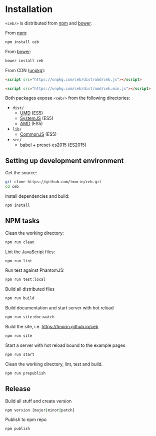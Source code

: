 # Installation

`<ceb/>` is distributed from [npm] and [bower].

From [npm]:
```bash
npm install ceb
```

From [bower]:
```bash
bower install ceb
```

From CDN ([unpkg](https://unpkg.com)):
```html
<script src="https://unpkg.com/ceb/dist/umd/ceb.js"></script>
```
```html
<script src="https://unpkg.com/ceb/dist/umd/ceb.min.js"></script>
```

Both packages expose `<ceb/>` from the following directories:

* `dist/`
  * [UMD] (ES5)
  * [SystemJS] (ES5)
  * [AMD] (ES5)
* `lib/`
  * [CommonJS] (ES5)
* `src/`
  * [babel] + preset-es2015 (ES2015)


## Setting up development environment

Get the source:
```bash
git clone https://github.com/tmorin/ceb.git
cd ceb 
```

Install dependencies and build:
```bash
npm install 
```

## NPM tasks

Clean the working directory:
```bash
npm run clean
```

Lint the JavaScript files:
```bash
npm run lint
```

Run test against PhantomJS:
```bash
npm run test:local
```
Build all distributed files
```bash
npm run build
```

Build documentation and start server with hot reload
```bash
npm run site:doc:watch
```

Build the site, i.e. https://tmorin.github.io/ceb
```bash
npm run site
```

Start a server with hot reload bound to the example pages
```bash
npm run start
```

Clean the working directory, lint, test and build.
```bash
npm run prepublish
```

## Release

Build all stuff and create version
```bash
npm version [major|minor|patch]
```

Publish to npm repo
```bash
npm publish
```

[npm]: https://www.npmjs.com/package/ceb
[bower]: http://bower.io/search/?q=ceb
[UMD]: https://github.com/umdjs/umd
[SystemJS]: https://github.com/systemjs/systemjs
[AMD]: https://github.com/amdjs/amdjs-api
[CommonJS]: http://www.commonjs.org
[babel]: http://babeljs.io
